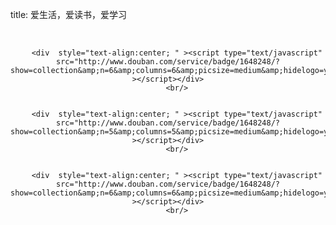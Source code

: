title: 爱生活，爱读书，爱学习


<br/>
<div style="text-align:center">



        <div  style="text-align:center; " ><script type="text/javascript" src="http://www.douban.com/service/badge/1648248/?show=collection&amp;n=6&amp;columns=6&amp;picsize=medium&amp;hidelogo=yes&amp;hideself=yes&amp;cat=movie" ></script></div>
        <br/>


        <div  style="text-align:center; " ><script type="text/javascript" src="http://www.douban.com/service/badge/1648248/?show=collection&amp;n=5&amp;columns=5&amp;picsize=medium&amp;hidelogo=yes&amp;hideself=yes&amp;cat=music" ></script></div>
        <br/>

  
        <div  style="text-align:center; " ><script type="text/javascript" src="http://www.douban.com/service/badge/1648248/?show=collection&amp;n=6&amp;columns=6&amp;picsize=medium&amp;hidelogo=yes&amp;hideself=yes&amp;cat=book" ></script></div>
        <br/>
</div>